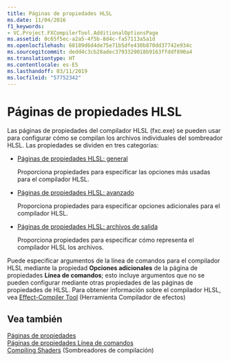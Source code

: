 ```yaml
---
title: Páginas de propiedades HLSL
ms.date: 11/04/2016
f1_keywords:
- VC.Project.FXCompilerTool.AdditionalOptionsPage
ms.assetid: 0c65f5ec-a2a5-4f5b-8d4c-fa57113a5a1d
ms.openlocfilehash: 68189d6d4de75e71b5dfe430b870dd37742e934c
ms.sourcegitcommit: dedd4c3cb28adec3793329018b9163ffddf890a4
ms.translationtype: HT
ms.contentlocale: es-ES
ms.lasthandoff: 03/11/2019
ms.locfileid: "57752342"
---
```

# <a name="hlsl-property-pages"></a>Páginas de propiedades HLSL

Las páginas de propiedades del compilador HLSL (fxc.exe) se pueden usar para configurar cómo se compilan los archivos individuales del sombreador HLSL. Las propiedades se dividen en tres categorías:

- [Páginas de propiedades HLSL: general](../ide/hlsl-property-pages-general.md)

   Proporciona propiedades para especificar las opciones más usadas para el compilador HLSL.

- [Páginas de propiedades HLSL: avanzado](../ide/hlsl-property-pages-advanced.md)

   Proporciona propiedades para especificar opciones adicionales para el compilador HLSL.

- [Páginas de propiedades HLSL: archivos de salida](../ide/hlsl-property-pages-output-files.md)

   Proporciona propiedades para especificar cómo representa el compilador HLSL los archivos.

Puede especificar argumentos de la línea de comandos para el compilador HLSL mediante la propiedad **Opciones adicionales** de la página de propiedades **Línea de comandos**; esto incluye argumentos que no se pueden configurar mediante otras propiedades de las páginas de propiedades de HLSL. Para obtener información sobre el compilador HLSL, vea [Effect-Compiler Tool](http://go.microsoft.com/fwlink/p/?LinkID=258285&clcid=0x409) (Herramienta Compilador de efectos)

## <a name="see-also"></a>Vea también

[Páginas de propiedades](../ide/property-pages-visual-cpp.md)<br>
[Páginas de propiedades Línea de comandos](../ide/command-line-property-pages.md)<br>
[Compiling Shaders](http://go.microsoft.com/fwlink/p/?LinkID=258284&clcid=0x409) (Sombreadores de compilación)
